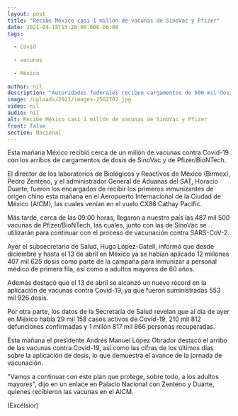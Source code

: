 ```yaml
---
layout: post
title: "Recibe México casi 1 millón de vacunas de SinoVac y Pfizer"
date: 2021-04-15T15:28:00.000-06:00
tags:
  
  - Covid
  
  - vacunas
  
  - México
  
author: nil
description: "Autoridades federales reciben cargamentos de 500 mil dosis de la dosis china y 487,500 de la dosis estadunidense; al día de hoy suman 12.4 millones de fármacos contra Covid-19 aplicados"
image: /uploads/2021/images-2562702.jpg
video: nil
audio: nil
alt: Recibe México casi 1 millón de vacunas de SinoVac y Pfizer
front: false
section: Nacional
---
```


Esta mañana México recibió cerca de un millón de vacunas contra Covid-19 con los arribos de cargamentos de dosis de SinoVac y de Pfizer/BioNTech.

El director de los laboratorios de Biológicos y Reactivos de México (Birmex), Pedro Zenteno, y el administrador General de Aduanas del SAT, Horacio Duarte, fueron los encargados de recibir los primeros inmunizantes de origen chino esta mañana en el Aeropuerto Internacional de la Ciudad de México (AICM),  las cuales venían en el vuelo CX86 Cathay Pacific.

Más tarde, cerca de las 09:00 horas, llegaron a nuestro país las 487 mil 500 vacunas de Pfizer/BioNTech, las cuales, junto con las de SinoVac se utilizarán para continuar con el proceso de vacunación contra SARS-CoV-2.

Ayer el subsecretario de Salud, Hugo López-Gatell, informó que desde diciembre y hasta el 13 de abril en México ya se habían aplicado 12 millones 407 mil 625 dosis como parte de la campaña para inmunizar a personal médico de primera fila, así como a adultos mayores de 60 años.

Además destacó que el 13 de abril se alcanzó un nuevo récord en la aplicación de vacunas contra Covid-19, ya que fueron suministradas 553 mil 926 dosis.

Por otra parte, los datos de la Secretaría de Salud revelan que al día de ayer en México había 29 mil 158 casos activos de Covid-19, 210 mil 812 defunciones confirmadas y  1 millón 817 mil 866 personas recuperadas.

Esta mañana el presidente Andrés Manuel López Obrador destacó el arribo de las vacunas contra Covid-19, así como las cifras de los últimos días sobre la aplicación de dosis, lo que demuestra el avance de la jornada de vacunación.

"Vamos a continuar con este plan que protege, sobre todo, a los adultos mayores", dijo en un enlace en Palacio Nacional con Zenteno y Duarte, quienes recibieron las vacunas en el AICM.

(Excélsior)